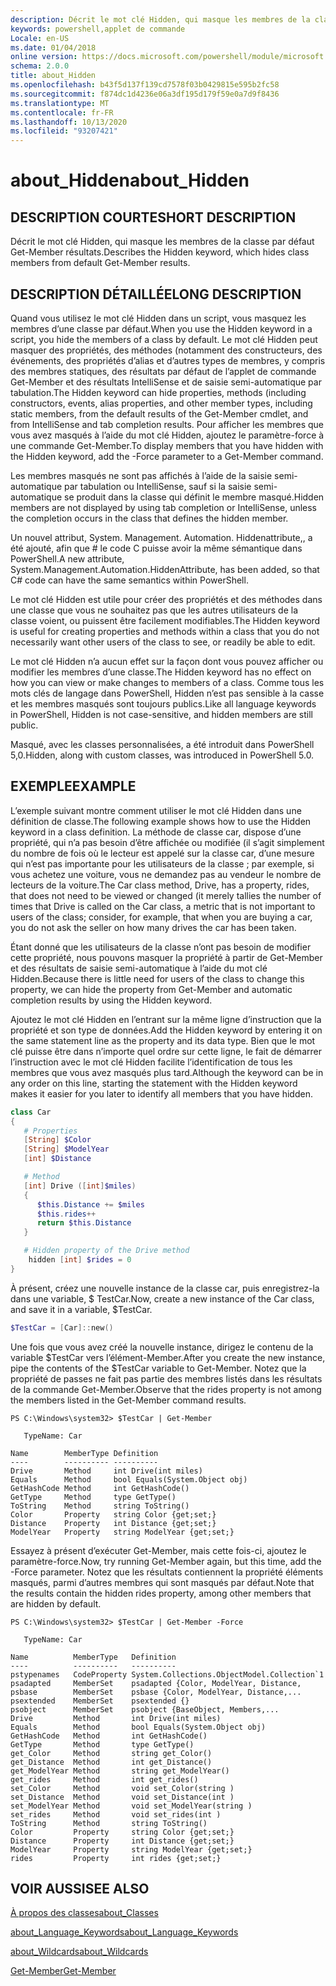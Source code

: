 ```yaml
---
description: Décrit le mot clé Hidden, qui masque les membres de la classe par défaut Get-Member résultats.
keywords: powershell,applet de commande
Locale: en-US
ms.date: 01/04/2018
online version: https://docs.microsoft.com/powershell/module/microsoft.powershell.core/about/about_hidden?view=powershell-7&WT.mc_id=ps-gethelp
schema: 2.0.0
title: about_Hidden
ms.openlocfilehash: b43f5d137f139cd7578f03b0429815e595b2fc58
ms.sourcegitcommit: f874dc1d4236e06a3df195d179f59e0a7d9f8436
ms.translationtype: MT
ms.contentlocale: fr-FR
ms.lasthandoff: 10/13/2020
ms.locfileid: "93207421"
---
```

# <a name="about_hidden"></a><span data-ttu-id="50f9a-104">about_Hidden</span><span class="sxs-lookup"><span data-stu-id="50f9a-104">about_Hidden</span></span>

## <a name="short-description"></a><span data-ttu-id="50f9a-105">DESCRIPTION COURTE</span><span class="sxs-lookup"><span data-stu-id="50f9a-105">SHORT DESCRIPTION</span></span>
<span data-ttu-id="50f9a-106">Décrit le mot clé Hidden, qui masque les membres de la classe par défaut Get-Member résultats.</span><span class="sxs-lookup"><span data-stu-id="50f9a-106">Describes the Hidden keyword, which hides class members from default Get-Member results.</span></span>

## <a name="long-description"></a><span data-ttu-id="50f9a-107">DESCRIPTION DÉTAILLÉE</span><span class="sxs-lookup"><span data-stu-id="50f9a-107">LONG DESCRIPTION</span></span>

<span data-ttu-id="50f9a-108">Quand vous utilisez le mot clé Hidden dans un script, vous masquez les membres d’une classe par défaut.</span><span class="sxs-lookup"><span data-stu-id="50f9a-108">When you use the Hidden keyword in a script, you hide the members of a class by default.</span></span> <span data-ttu-id="50f9a-109">Le mot clé Hidden peut masquer des propriétés, des méthodes (notamment des constructeurs, des événements, des propriétés d’alias et d’autres types de membres, y compris des membres statiques, des résultats par défaut de l’applet de commande Get-Member et des résultats IntelliSense et de saisie semi-automatique par tabulation.</span><span class="sxs-lookup"><span data-stu-id="50f9a-109">The Hidden keyword can hide properties, methods (including constructors, events, alias properties, and other member types, including static members, from the default results of the Get-Member cmdlet, and from IntelliSense and tab completion results.</span></span> <span data-ttu-id="50f9a-110">Pour afficher les membres que vous avez masqués à l’aide du mot clé Hidden, ajoutez le paramètre-force à une commande Get-Member.</span><span class="sxs-lookup"><span data-stu-id="50f9a-110">To display members that you have hidden with the Hidden keyword, add the -Force parameter to a Get-Member command.</span></span>

<span data-ttu-id="50f9a-111">Les membres masqués ne sont pas affichés à l’aide de la saisie semi-automatique par tabulation ou IntelliSense, sauf si la saisie semi-automatique se produit dans la classe qui définit le membre masqué.</span><span class="sxs-lookup"><span data-stu-id="50f9a-111">Hidden members are not displayed by using tab completion or IntelliSense, unless the completion occurs in the class that defines the hidden member.</span></span>

<span data-ttu-id="50f9a-112">Un nouvel attribut, System. Management. Automation. Hiddenattribute,, a été ajouté, afin que \# le code C puisse avoir la même sémantique dans PowerShell.</span><span class="sxs-lookup"><span data-stu-id="50f9a-112">A new attribute, System.Management.Automation.HiddenAttribute, has been added, so that C\# code can have the same semantics within PowerShell.</span></span>

<span data-ttu-id="50f9a-113">Le mot clé Hidden est utile pour créer des propriétés et des méthodes dans une classe que vous ne souhaitez pas que les autres utilisateurs de la classe voient, ou puissent être facilement modifiables.</span><span class="sxs-lookup"><span data-stu-id="50f9a-113">The Hidden keyword is useful for creating properties and methods within a class that you do not necessarily want other users of the class to see, or readily be able to edit.</span></span>

<span data-ttu-id="50f9a-114">Le mot clé Hidden n’a aucun effet sur la façon dont vous pouvez afficher ou modifier les membres d’une classe.</span><span class="sxs-lookup"><span data-stu-id="50f9a-114">The Hidden keyword has no effect on how you can view or make changes to members of a class.</span></span> <span data-ttu-id="50f9a-115">Comme tous les mots clés de langage dans PowerShell, Hidden n’est pas sensible à la casse et les membres masqués sont toujours publics.</span><span class="sxs-lookup"><span data-stu-id="50f9a-115">Like all language keywords in PowerShell, Hidden is not case-sensitive, and hidden members are still public.</span></span>

<span data-ttu-id="50f9a-116">Masqué, avec les classes personnalisées, a été introduit dans PowerShell 5,0.</span><span class="sxs-lookup"><span data-stu-id="50f9a-116">Hidden, along with custom classes, was introduced in PowerShell 5.0.</span></span>

## <a name="example"></a><span data-ttu-id="50f9a-117">EXEMPLE</span><span class="sxs-lookup"><span data-stu-id="50f9a-117">EXAMPLE</span></span>

<span data-ttu-id="50f9a-118">L’exemple suivant montre comment utiliser le mot clé Hidden dans une définition de classe.</span><span class="sxs-lookup"><span data-stu-id="50f9a-118">The following example shows how to use the Hidden keyword in a class definition.</span></span> <span data-ttu-id="50f9a-119">La méthode de classe car, dispose d’une propriété, qui n’a pas besoin d’être affichée ou modifiée (il s’agit simplement du nombre de fois où le lecteur est appelé sur la classe car, d’une mesure qui n’est pas importante pour les utilisateurs de la classe ; par exemple, si vous achetez une voiture, vous ne demandez pas au vendeur le nombre de lecteurs de la voiture.</span><span class="sxs-lookup"><span data-stu-id="50f9a-119">The Car class method, Drive, has a property, rides, that does not need to be viewed or changed (it merely tallies the number of times that Drive is called on the Car class, a metric that is not important to users of the class; consider, for example, that when you are buying a car, you do not ask the seller on how many drives the car has been taken.</span></span>

<span data-ttu-id="50f9a-120">Étant donné que les utilisateurs de la classe n’ont pas besoin de modifier cette propriété, nous pouvons masquer la propriété à partir de Get-Member et des résultats de saisie semi-automatique à l’aide du mot clé Hidden.</span><span class="sxs-lookup"><span data-stu-id="50f9a-120">Because there is little need for users of the class to change this property, we can hide the property from Get-Member and automatic completion results by using the Hidden keyword.</span></span>

<span data-ttu-id="50f9a-121">Ajoutez le mot clé Hidden en l’entrant sur la même ligne d’instruction que la propriété et son type de données.</span><span class="sxs-lookup"><span data-stu-id="50f9a-121">Add the Hidden keyword by entering it on the same statement line as the property and its data type.</span></span> <span data-ttu-id="50f9a-122">Bien que le mot clé puisse être dans n’importe quel ordre sur cette ligne, le fait de démarrer l’instruction avec le mot clé Hidden facilite l’identification de tous les membres que vous avez masqués plus tard.</span><span class="sxs-lookup"><span data-stu-id="50f9a-122">Although the keyword can be in any order on this line, starting the statement with the Hidden keyword makes it easier for you later to identify all members that you have hidden.</span></span>

```powershell
class Car
{
   # Properties
   [String] $Color
   [String] $ModelYear
   [int] $Distance

   # Method
   [int] Drive ([int]$miles)
   {
      $this.Distance += $miles
      $this.rides++
      return $this.Distance
   }

   # Hidden property of the Drive method
    hidden [int] $rides = 0
}
```

<span data-ttu-id="50f9a-123">À présent, créez une nouvelle instance de la classe car, puis enregistrez-la dans une variable, \$ TestCar.</span><span class="sxs-lookup"><span data-stu-id="50f9a-123">Now, create a new instance of the Car class, and save it in a variable, \$TestCar.</span></span>

```powershell
$TestCar = [Car]::new()
```

<span data-ttu-id="50f9a-124">Une fois que vous avez créé la nouvelle instance, dirigez le contenu de la variable $TestCar vers l’élément-Member.</span><span class="sxs-lookup"><span data-stu-id="50f9a-124">After you create the new instance, pipe the contents of the $TestCar variable to Get-Member.</span></span> <span data-ttu-id="50f9a-125">Notez que la propriété de passes ne fait pas partie des membres listés dans les résultats de la commande Get-Member.</span><span class="sxs-lookup"><span data-stu-id="50f9a-125">Observe that the rides property is not among the members listed in the Get-Member command results.</span></span>

```output
PS C:\Windows\system32> $TestCar | Get-Member

   TypeName: Car

Name        MemberType Definition
----        ---------- ----------
Drive       Method     int Drive(int miles)
Equals      Method     bool Equals(System.Object obj)
GetHashCode Method     int GetHashCode()
GetType     Method     type GetType()
ToString    Method     string ToString()
Color       Property   string Color {get;set;}
Distance    Property   int Distance {get;set;}
ModelYear   Property   string ModelYear {get;set;}

```

<span data-ttu-id="50f9a-126">Essayez à présent d’exécuter Get-Member, mais cette fois-ci, ajoutez le paramètre-force.</span><span class="sxs-lookup"><span data-stu-id="50f9a-126">Now, try running Get-Member again, but this time, add the -Force parameter.</span></span>
<span data-ttu-id="50f9a-127">Notez que les résultats contiennent la propriété éléments masqués, parmi d’autres membres qui sont masqués par défaut.</span><span class="sxs-lookup"><span data-stu-id="50f9a-127">Note that the results contain the hidden rides property, among other members that are hidden by default.</span></span>

```output
PS C:\Windows\system32> $TestCar | Get-Member -Force

   TypeName: Car

Name          MemberType   Definition
----          ----------   ----------
pstypenames   CodeProperty System.Collections.ObjectModel.Collection`1
psadapted     MemberSet    psadapted {Color, ModelYear, Distance,
psbase        MemberSet    psbase {Color, ModelYear, Distance,...
psextended    MemberSet    psextended {}
psobject      MemberSet    psobject {BaseObject, Members,...
Drive         Method       int Drive(int miles)
Equals        Method       bool Equals(System.Object obj)
GetHashCode   Method       int GetHashCode()
GetType       Method       type GetType()
get_Color     Method       string get_Color()
get_Distance  Method       int get_Distance()
get_ModelYear Method       string get_ModelYear()
get_rides     Method       int get_rides()
set_Color     Method       void set_Color(string )
set_Distance  Method       void set_Distance(int )
set_ModelYear Method       void set_ModelYear(string )
set_rides     Method       void set_rides(int )
ToString      Method       string ToString()
Color         Property     string Color {get;set;}
Distance      Property     int Distance {get;set;}
ModelYear     Property     string ModelYear {get;set;}
rides         Property     int rides {get;set;}

```

## <a name="see-also"></a><span data-ttu-id="50f9a-128">VOIR AUSSI</span><span class="sxs-lookup"><span data-stu-id="50f9a-128">SEE ALSO</span></span>

[<span data-ttu-id="50f9a-129">À propos des classes</span><span class="sxs-lookup"><span data-stu-id="50f9a-129">about_Classes</span></span>](about_Classes.md)

[<span data-ttu-id="50f9a-130">about_Language_Keywords</span><span class="sxs-lookup"><span data-stu-id="50f9a-130">about_Language_Keywords</span></span>](about_Language_Keywords.md)

[<span data-ttu-id="50f9a-131">about_Wildcards</span><span class="sxs-lookup"><span data-stu-id="50f9a-131">about_Wildcards</span></span>](about_Wildcards.md)

[<span data-ttu-id="50f9a-132">Get-Member</span><span class="sxs-lookup"><span data-stu-id="50f9a-132">Get-Member</span></span>](xref:Microsoft.PowerShell.Utility.Get-Member)
